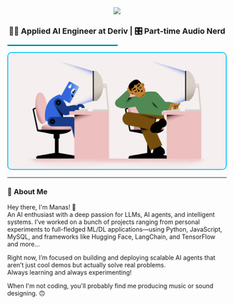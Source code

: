 <h1 align="center">
  <img src="https://readme-typing-svg.herokuapp.com?font=Fira+Code&size=35&pause=500&color=00c3ff&center=true&vCenter=true&width=450&lines=Manas+Karra" />
</h1>

<div align="center" style="font-size: 18px; font-weight: bold;">
  👨‍💻 Applied AI Engineer at Deriv | 🎛️ Part-time Audio Nerd
</div>
  
<hr style="border: 1px solid #00c3ff; width: 50%;" />

<p align="center">
  <img src="1732271587_The-Prompt-GIF-Instagram-co-founder-backs-startup-helping-devs-fend-off-AI-1200x640-1.gif" width="500" style="border-radius: 10px; border: 2px solid #00c3ff;" />
</p>

---

### 🚀 **About Me**

Hey there, I'm Manas! 👋  
An AI enthusiast with a deep passion for LLMs, AI agents, and intelligent systems. I’ve worked on a bunch of projects ranging from personal experiments to full-fledged ML/DL applications—using Python, JavaScript, MySQL, and frameworks like Hugging Face, LangChain, and TensorFlow and more...  

Right now, I’m focused on building and deploying scalable AI agents that aren’t just cool demos but actually solve real problems.  
Always learning and always experimenting!  

When I'm not coding, you'll probably find me producing music or sound designing. 🙃  
